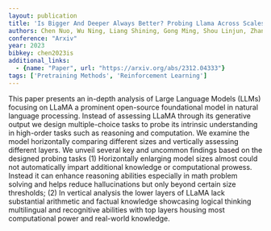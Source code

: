 ```yaml
---
layout: publication
title: 'Is Bigger And Deeper Always Better? Probing Llama Across Scales And Layers'
authors: Chen Nuo, Wu Ning, Liang Shining, Gong Ming, Shou Linjun, Zhang Dongmei, Li Jia
conference: "Arxiv"
year: 2023
bibkey: chen2023is
additional_links:
  - {name: "Paper", url: "https://arxiv.org/abs/2312.04333"}
tags: ['Pretraining Methods', 'Reinforcement Learning']
---
```

This paper presents an in-depth analysis of Large Language Models (LLMs) focusing on LLaMA a prominent open-source foundational model in natural language processing. Instead of assessing LLaMA through its generative output we design multiple-choice tasks to probe its intrinsic understanding in high-order tasks such as reasoning and computation. We examine the model horizontally comparing different sizes and vertically assessing different layers. We unveil several key and uncommon findings based on the designed probing tasks (1) Horizontally enlarging model sizes almost could not automatically impart additional knowledge or computational prowess. Instead it can enhance reasoning abilities especially in math problem solving and helps reduce hallucinations but only beyond certain size thresholds; (2) In vertical analysis the lower layers of LLaMA lack substantial arithmetic and factual knowledge showcasing logical thinking multilingual and recognitive abilities with top layers housing most computational power and real-world knowledge.
